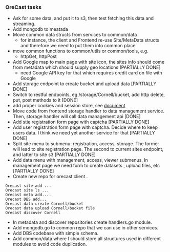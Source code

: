 ### OreCast tasks

- Ask for some data, and put it to s3, then test fetching this data and streaming.
- Add mongodb to meatada
- Move common data structs from services to common/data
  - for instance, the client and Frontend re-use Site/MetaData structs
  and therefore we need to put them into common place
- move common functions to common/utils or common/tools, e.g.
  - httpGet, httpPost
- Add Google map to main page with site icon, the sites info should come from metadata which should supply geo locations (PARTIALLY DONE]
  - need Google API key for that which requires credit card on file with Google
- Add storage endpoint to create bucket and upload data [PARTIALLY DONE]
- Switch to restful endpoints, eg /storage/Cornell/bucket, add http delete, put, post methods to it [DONE]
- add proper cookies and session store, see
  [document](https://stackoverflow.com/questions/66289603/use-existing-session-cookie-in-gin-router)
- Move code from frontend storage handler to data management service. Then, storage handler will call data management api [DONE]
- Add stie registration form page with captcha [PARTIALLY DONE]
- Add user registration form page with captcha. Decide where to keep users data. I think we need yet another service for that [PARTIALLY DONE]
- Split site menu to submenu: registration, access, storage. The former will lead to site registration page. The second to current sites endpoint, and latter to site s3 [PARTIALLY DONE]
- Add data menu with management, access, viewer submenus. In management page we need form to create datasets , upload files, etc [PARTIALLY DONE]
- Create new repo for orecast client .
```
Orecast site add ...
Orecast site ls ...
Orecast meta add....
Orecast DBS add...
Orecast data create Cornell/bucket
Orecast data upload Cornell/bucket file
Orecast discover Cornell
```
- In metadata and discover repositories create handlers.go module.
- Add mongodb.go to common repo that we can use in other services.
- Add DBS codebase with simple schema.
- Add common/data where I should store all structures used in different modules to avoid code duplication.
